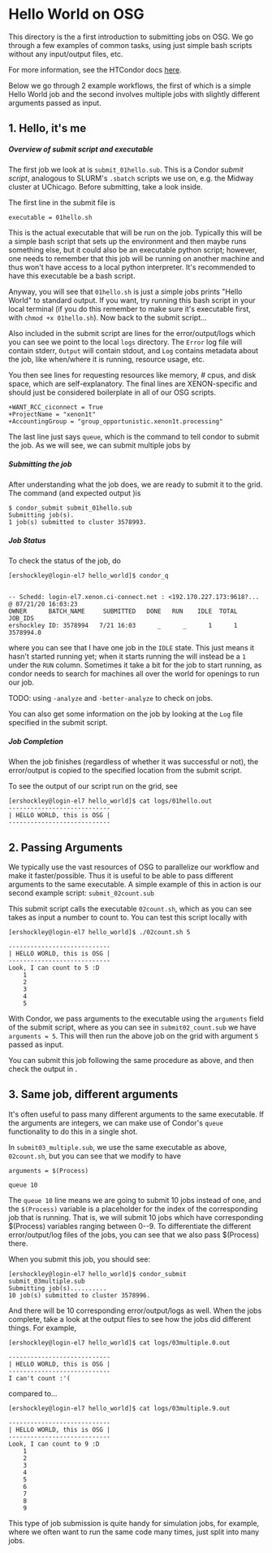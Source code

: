 # Hello World on OSG

This directory is the a first introduction to submitting jobs on OSG. We go through a few examples of common tasks, using just simple bash scripts without any input/output files, etc. 

For more information, see the HTCondor docs [here](https://htcondor.readthedocs.io/en/v8_9_7/).

Below we go through 2 example workflows, the first of which is a simple Hello World job and the second involves multiple jobs with slightly different arguments passed as input.

## 1. Hello, it's me
##### Overview of submit script and executable
The first job we look at is `submit_01hello.sub`. This is a Condor _submit script_, analogous to SLURM's `.sbatch` scripts we use on, e.g. the Midway cluster at UChicago. Before submitting, take a look inside. 

The first line in the submit file is 
```
executable = 01hello.sh
```
This is the actual executable that will be run on the job. Typically this will be a simple bash script that sets up the environment and then maybe runs something else, but it could also be an executable python script; however, one needs to remember that this job will be running on another machine and thus won't have access to a local python interpreter. It's recommended to have this executable be a bash script. 

Anyway, you will see that `01hello.sh` is just a simple jobs prints "Hello World" to standard output. If you want, try running this bash script in your local terminal (if you do this remember to make sure it's executable first, with `chmod +x 01hello.sh`). Now back to the submit script...

Also included in the submit script are lines for the error/output/logs which you can see we point to the local `logs` directory. The `Error` log file will contain stderr, `Output` will contain stdout, and `Log` contains metadata about the job, like when/where it is running, resource usage, etc.

You then see lines for requesting resources like memory, # cpus, and disk space, which are self-explanatory. The final lines are XENON-specific and should just be considered boilerplate in all of our OSG scripts.
```
+WANT_RCC_ciconnect = True
+ProjectName = "xenon1t"
+AccountingGroup = "group_opportunistic.xenon1t.processing"
```

The last line just says `queue`, which is the command to tell condor to submit the job. As we will see, we can submit multiple jobs by

##### Submitting the job
After understanding what the job does, we are ready to submit it to the grid. The command (and expected output )is 

```
$ condor_submit submit_01hello.sub
Submitting job(s).
1 job(s) submitted to cluster 3578993.
```

##### Job Status
To check the status of the job, do

```
[ershockley@login-el7 hello_world]$ condor_q


-- Schedd: login-el7.xenon.ci-connect.net : <192.170.227.173:9618?... @ 07/21/20 16:03:23
OWNER      BATCH_NAME     SUBMITTED   DONE   RUN    IDLE  TOTAL JOB_IDS
ershockley ID: 3578994   7/21 16:03      _      _      1      1 3578994.0
```

where you can see that I have one job in the `IDLE` state. This just means it hasn't started running yet; when it starts running the will instead be a `1` under the `RUN` column. Sometimes it take a bit for the job to start running, as condor needs to search for machines all over the world for openings to run our job.

TODO: using `-analyze` and `-better-analyze` to check on jobs. 

You can also get some information on the job by looking at the `Log` file specified in the submit script.

##### Job Completion
When the job finishes (regardless of whether it was successful or not), the error/output is copied to the specified location from the submit script.

To see the output of our script run on the grid, see 

```
[ershockley@login-el7 hello_world]$ cat logs/01hello.out
----------------------------
| HELLO WORLD, this is OSG |
----------------------------
```

## 2. Passing Arguments
We typically use the vast resources of OSG to parallelize our workflow and make it faster/possible. Thus it is useful to be able to pass different arguments to the same executable. A simple example of this in action is our second example script: `submit_02count.sub`

This submit script calls the executable `02count.sh`, which as you can see takes as input a number to count to. You can test this script locally with
```
[ershockley@login-el7 hello_world]$ ./02count.sh 5

----------------------------
| HELLO WORLD, this is OSG |
----------------------------
Look, I can count to 5 :D
    1
    2
    3
    4
    5
```

With Condor, we pass arguments to the executable using the `arguments` field of the submit script, where as you can see in `submit02_count.sub` we have `arguments = 5`. This will then run the above job on the grid with argument `5` passed as input. 

You can submit this job following the same procedure as above, and then check the output in . 


## 3. Same job, different arguments
It's often useful to pass many different arguments to the same executable. If the arguments are integers, we can make use of Condor's `queue` functionality to do this in a single shot. 

In `submit03_multiple.sub`, we use the same executable as above, `02count.sh`, but you can see that we modify to have
 
```
arguments = $(Process)

queue 10
```

The `queue 10` line means we are going to submit 10 jobs instead of one, and the `$(Process)` variable is a placeholder for the index of the corresponding job that is running. That is, we will submit 10 jobs which have corresponding $(Process) variables ranging between 0--9. To differentiate the different error/output/log files of the jobs, you can see that we also pass $(Process) there.

When you submit this job, you should see:
```
[ershockley@login-el7 hello_world]$ condor_submit submit_03multiple.sub
Submitting job(s)..........
10 job(s) submitted to cluster 3578996.
```
And there will be 10 corresponding error/output/logs as well. When the jobs complete, take a look at the output files to see how the jobs did different things. For example, 

```
[ershockley@login-el7 hello_world]$ cat logs/03multiple.0.out

----------------------------
| HELLO WORLD, this is OSG |
----------------------------
I can't count :'(
```

compared to...
```
[ershockley@login-el7 hello_world]$ cat logs/03multiple.9.out

----------------------------
| HELLO WORLD, this is OSG |
----------------------------
Look, I can count to 9 :D
    1
    2
    3
    4
    5
    6
    7
    8
    9
```

This type of job submission is quite handy for simulation jobs, for example, where we often want to run the same code many times, just split into many jobs. 
